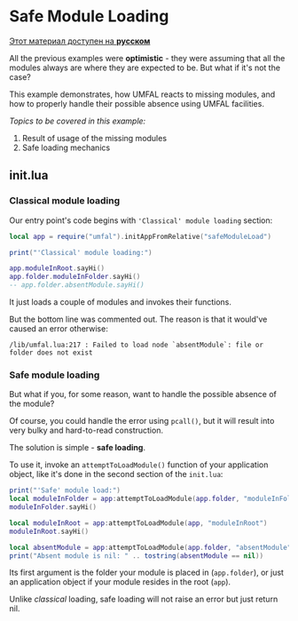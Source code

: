 # Safe Module Loading
[Этот материал доступен на **русском**](https://github.com/AtomicScience/atomic-programs/blob/master/umfal/examples/04-safeModuleLoading/README-ru.md)

All the previous examples were **optimistic** - they were assuming that all the modules always are where they are expected to be. But what if it's not the case?

This example demonstrates, how UMFAL reacts to missing modules, and how to properly handle their possible absence using UMFAL facilities.

*Topics to be covered in this example:*
1. Result of usage of the missing modules
2. Safe loading mechanics

## init.lua
### Classical module loading
Our entry point's code begins with `'Classical' module loading` section:

```lua
local app = require("umfal").initAppFromRelative("safeModuleLoad")

print("'Classical' module loading:")

app.moduleInRoot.sayHi()
app.folder.moduleInFolder.sayHi()
-- app.folder.absentModule.sayHi()
```

It just loads a couple of modules and invokes their functions.

But the bottom line was commented out. The reason is that it would've caused an error otherwise:
```
/lib/umfal.lua:217 : Failed to load node `absentModule`: file or folder does not exist
```
### Safe module loading
But what if you, for some reason, want to handle the possible absence of the module?

Of course, you could handle the error using `pcall()`, but it will result into very bulky and hard-to-read construction.

The solution is simple - **safe loading**.

To use it, invoke an `attemptToLoadModule()` function of your application object, like it's done in the second section of the `init.lua`:
```lua
print("'Safe' module load:")
local moduleInFolder = app:attemptToLoadModule(app.folder, "moduleInFolder")
moduleInFolder.sayHi()

local moduleInRoot = app:attemptToLoadModule(app, "moduleInRoot")
moduleInRoot.sayHi()

local absentModule = app:attemptToLoadModule(app.folder, "absentModule")
print("Absent module is nil: " .. tostring(absentModule == nil))
```

Its first argument is the folder your module is placed in (`app.folder`), or just an application object if your module resides in the root (`app`).

Unlike *classical* loading, safe loading will not raise an error but just return nil.